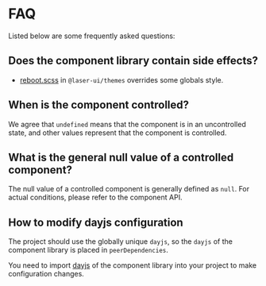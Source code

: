 # FAQ

Listed below are some frequently asked questions:

## Does the component library contain side effects?

- [reboot.scss](https://github.com/laser-ui/laser-ui/blob/main/libs/themes/reboot.scss) in `@laser-ui/themes` overrides some globals style.

## When is the component controlled?

We agree that `undefined` means that the component is in an uncontrolled state, and other values ​​represent that the component is controlled.

## What is the general null value of a controlled component?

The null value of a controlled component is generally defined as `null`. For actual conditions, please refer to the component API.

## How to modify dayjs configuration

The project should use the globally unique `dayjs`, so the `dayjs` of the component library is placed in `peerDependencies`.

You need to import [dayjs](https://github.com/laser-ui/laser-ui/blob/main/libs/components/src/dayjs.ts) of the component library into your project to make configuration changes.
